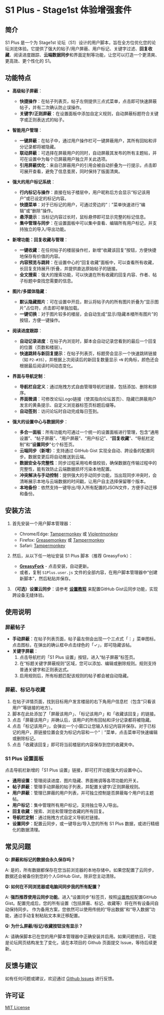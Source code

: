 
# S1 Plus - Stage1st 体验增强套件

## 简介

S1 Plus 是一个为 Stage1st 论坛（S1）设计的用户脚本，旨在全方位优化您的论坛浏览体验。它提供了强大的帖子/用户屏蔽、用户标记、关键字过滤、**回复收藏**、阅读进度跟踪、**云端数据同步**和界面定制等功能，让您可以打造一个更清爽、更高效、更个性化的 S1。

## 功能特点

  - **高级帖子屏蔽**：

      - **快捷操作**：在帖子列表页，帖子左侧提供三点式菜单，点击即可快速屏蔽帖子，并有二次确认防止误操作。
      - **关键字/正则屏蔽**：在设置面板中添加自定义规则，自动屏蔽标题符合关键字或正则表达式的帖子。

  - **智能用户管理**：

      - **一键屏蔽**：在帖子中，通过用户操作栏可一键屏蔽用户，其所有回帖和评分记录都将被隐藏。
      - **联动屏蔽**：可选择在屏蔽用户的同时，自动屏蔽其发布的所有主题帖，并可在设置中为每个已屏蔽用户独立开关此选项。
      - **引用屏蔽优化**：来自已屏蔽用户的引用会被自动折叠为一行提示，点击即可展开查看，避免了信息茧房，同时保持了版面清爽。

  - **强大的用户标记系统**：

      - **行内标记与操作**：直接在帖子楼层中，用户昵称后方会显示“标记该用户”或已设定的标记内容。
      - **快捷菜单**：对于已标记的用户，可通过旁边的“⋮”菜单快速进行“编辑”或“删除”操作。
      - **悬浮提示**：当标记内容过长时，鼠标悬停即可显示完整的标记信息。
      - **集中管理与同步**：在设置面板中可以集中查看、编辑所有用户标记，并支持独立的导入/导出功能。

  - **新增功能：回复收藏与管理**：

      - **一键收藏**：在任何帖子的楼层操作栏，新增“收藏该回复”按钮，方便快捷地保存有价值的内容。
      - **内容预览与跳转**：在设置中心的“回复收藏”面板中，可以查看所有收藏，长回复支持展开/折叠，并提供直达原始帖子的链接。
      - **全文搜索**：强大的搜索功能，可以快速在所有收藏的回复内容、作者、帖子标题中查找您需要的信息。

  - **图片/多媒体隐藏**：

      - **默认隐藏图片**：可在设置中开启，默认将帖子内的所有图片折叠为“显示图片”占位符，点击即可单独加载。
      - **一键切换**：对于图片较多的楼层，会自动生成“显示/隐藏本楼所有图片”的按钮，方便一键操作。

  - **阅读进度跟踪**：

      - **自动记录进度**：在帖子内浏览时，脚本会自动记录您看到的最后一个回复的位置（页数和楼层）。
      - **快速跳转与新回复提示**：在帖子列表页，标题旁会显示一个快速跳转链接（如 `P2-#35`），并根据上次阅读后的新回复数量显示 `+N` 的角标，颜色还会根据最后阅读时间动态变化。

  - **界面与导航定制**：

      - **导航栏自定义**：通过拖拽方式自由管理导航栏链接，包括添加、删除和排序。
      - **界面微调**：可修改论坛Logo链接（使其指向论坛首页）、隐藏已屏蔽用户发言的黄条提示、自定义浏览器标签页标题后缀等。
      - **自动签到**：访问论坛时自动完成每日签到。

  - **强大的设置中心与数据同步**：

      - **多合一面板**：所有功能均可通过一个统一的设置面板进行管理，包含“通用设置”、“帖子屏蔽”、“用户屏蔽”、“用户标记”、“**回复收藏**”、“导航栏定制”和“**设置同步**”七个标签页。
      - **云端同步（新增）**：支持通过 GitHub Gist 实现全自动、跨设备的配置同步。数据变更后将自动推送到云端。
      - **数据安全与完整性**：同步过程采用哈希值校验，确保数据在传输过程中的完整性，能有效防止云端数据损坏污染本地配置。
      - **冲突解决与手动控制**：提供强大的手动同步功能，当出现同步冲突时，会清晰展示本地与云端数据的时间戳，让用户自主选择保留哪个版本。
      - **本地备份**：依然支持一键导出/导入所有配置的JSON文件，方便手动迁移和备份。

## 安装方法

1.  首先安装一个用户脚本管理器：

      * Chrome/Edge: [Tampermonkey](https://www.tampermonkey.net/) 或 [Violentmonkey](https://violentmonkey.github.io/)
      * Firefox: [Greasemonkey](https://addons.mozilla.org/en-US/firefox/addon/greasemonkey/) 或 [Tampermonkey](https://www.tampermonkey.net/)
      * Safari: [Tampermonkey](https://www.tampermonkey.net/)

2.  然后，从以下任一地址安装 S1 Plus 脚本（推荐 GreasyFork）：

      * **[GreasyFork](https://www.google.com/search?q=https://greasyfork.org/scripts/494988-s1-plus-stage1st-%25E4%25BD%2593%25E9%25AA%258C%25E5%25A2%259E%25E5%25BC%25BA%25E5%25A5%2597%25E4%25BB%25B6)** - 点击安装，自动更新。
      * 或者，复制 `S1Plus.user.js` 文件的全部内容，在用户脚本管理器中“创建新脚本”，然后粘贴并保存。

3.  **（可选）设置云同步**：请参考 [**设置教程**](https://silver-s1plus.netlify.app/) 来配置GitHub Gist云同步功能，实现跨设备无缝体验。

## 使用说明

### 屏蔽帖子

  - **手动屏蔽**：在帖子列表页面，帖子最左侧会出现一个三点式「⋮」菜单图标。点击图标，在弹出的确认框中点击绿色的「✓」，即可隐藏该帖。
  - **关键字屏蔽**：
    1.  点击导航栏的「S1 Plus 设置」按钮，进入“帖子屏蔽”标签页。
    2.  在“标题关键字屏蔽规则”区域，您可以添加、编辑或删除规则。规则支持普通关键字和正则表达式。
    3.  启用规则后，所有标题匹配该规则的帖子都会被自动隐藏。

### 屏蔽、标记与收藏

1.  在帖子详情页面，找到目标用户发言楼层的右下角用户信息栏（包含“只看该用户”等链接的地方）。
2.  脚本在此处添加了「屏蔽该用户」、「标记该用户」和「收藏该回复」的链接。
3.  点击「屏蔽该用户」并确认后，该用户的所有回帖和评分记录都将被隐藏。
4.  点击「标记该用户」，会弹出一个小窗口让您输入标记内容并保存。对于已标记的用户，原链接位置会变为标记内容和一个“⋮”菜单，点击菜单可快速编辑或删除标记。
5.  点击「收藏该回复」即可将当前楼层的内容保存到您的收藏夹中。

### S1 Plus 设置面板

点击导航栏新增的「S1 Plus 设置」链接，即可打开功能强大的设置中心。

  - **通用设置**：管理阅读进度、图片隐藏、界面微调等各项功能的开关。
  - **帖子屏蔽**：管理手动屏蔽的帖子列表，并配置关键字/正则屏蔽规则。
  - **用户屏蔽**：管理已屏蔽的用户列表，并可独立控制是否屏蔽每个用户的主题帖。
  - **用户标记**：集中管理所有用户标记，支持独立导入/导出。
  - **回复收藏**：搜索、浏览和管理您收藏的所有回复。
  - **导航栏定制**：通过拖拽方式自定义导航栏链接。
  - **设置同步**：配置云同步，或一键导出/导入您的所有 S1 Plus 数据，或进行精细化的数据清理。

## 常见问题

**Q: 屏蔽和标记的数据会永久保存吗？**

A: 是的，所有数据都保存在您当前浏览器的本地存储中。如果您配置了云同步，数据还会被备份到您的个人GitHub Gist，除非您主动清除。

**Q: 如何在不同浏览器或电脑间同步我的所有配置？**

A: **强烈推荐使用云同步功能**。进入“设置同步”标签页，按照[设置教程](https://silver-s1plus.netlify.app/)配置GitHub Gist。配置完成后，您的所有设置（包括屏蔽、标记、收藏等）将在所有设备间自动保持同步。
作为备用方案，您依然可以使用传统的“导出数据”和“导入数据”功能，通过手动复制粘贴文本来迁移配置。

**Q: 为什么屏蔽/标记/收藏按钮没有显示？**

A: 请确保脚本已在您的用户脚本管理器中正确安装并启用。如果问题依旧，可能是论坛网页结构发生了变化，请在本项目的 Github 页面提交 Issue，等待后续更新。

## 反馈与建议

如有任何问题或建议，欢迎通过 [Github Issues](https://github.com/moekyo/S1Plus-Manual/issues) 进行反馈。

## 许可证

[MIT License](https://www.google.com/search?q=LICENSE)
